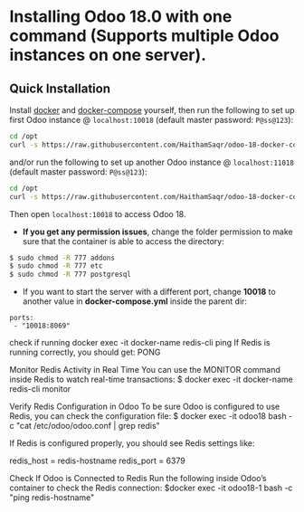 # Installing Odoo 18.0 with one command (Supports multiple Odoo instances on one server).

## Quick Installation

Install [docker](https://docs.docker.com/get-docker/) and [docker-compose](https://docs.docker.com/compose/install/) yourself, then run the following to set up first Odoo instance @ `localhost:10018` (default master password: `P@ss@123`):

``` bash
cd /opt
curl -s https://raw.githubusercontent.com/HaithamSaqr/odoo-18-docker-compose-redis/master/run.sh | sudo bash -s odoo18 10018 20018
```
and/or run the following to set up another Odoo instance @ `localhost:11018` (default master password: `P@ss@123`):

``` bash
cd /opt
curl -s https://raw.githubusercontent.com/HaithamSaqr/odoo-18-docker-compose-redis/master/run.sh | sudo bash -s odoo18 11018 21018
```


Then open `localhost:10018` to access Odoo 18.

- **If you get any permission issues**, change the folder permission to make sure that the container is able to access the directory:

``` sh
$ sudo chmod -R 777 addons
$ sudo chmod -R 777 etc
$ sudo chmod -R 777 postgresql
```

- If you want to start the server with a different port, change **10018** to another value in **docker-compose.yml** inside the parent dir:

```
ports:
 - "10018:8069"
```
check if running 
docker exec -it docker-name redis-cli ping
If Redis is running correctly, you should get:
PONG

Monitor Redis Activity in Real Time
You can use the MONITOR command inside Redis to watch real-time transactions:
$ docker exec -it docker-name redis-cli monitor


Verify Redis Configuration in Odoo
To be sure Odoo is configured to use Redis, you can check the configuration file:
$ docker exec -it odoo18 bash -c "cat /etc/odoo/odoo.conf | grep redis"

If Redis is configured properly, you should see Redis settings like:

redis_host = redis-hostname
redis_port = 6379

Check If Odoo is Connected to Redis
Run the following inside Odoo’s container to check the Redis connection:
$docker exec -it odoo18-1 bash -c "ping redis-hostname"

